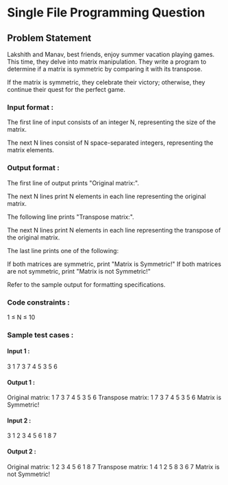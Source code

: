 # Single File Programming Question
## Problem Statement



Lakshith and Manav, best friends, enjoy summer vacation playing games. This time, they delve into matrix manipulation. They write a program to determine if a matrix is symmetric by comparing it with its transpose.



If the matrix is symmetric, they celebrate their victory; otherwise, they continue their quest for the perfect game.

### Input format :
The first line of input consists of an integer N, representing the size of the matrix.

The next N lines consist of N space-separated integers, representing the matrix elements.

### Output format :
The first line of output prints "Original matrix:".

The next N lines print N elements in each line representing the original matrix.

The following line prints "Transpose matrix:".

The next N lines print N elements in each line representing the transpose of the original matrix.

The last line prints one of the following:

If both matrices are symmetric, print "Matrix is Symmetric!"
If both matrices are not symmetric, print "Matrix is not Symmetric!"


Refer to the sample output for formatting specifications.

### Code constraints :
1 ≤ N ≤ 10

### Sample test cases :
#### Input 1 :
3
1 7 3
7 4 5
3 5 6
#### Output 1 :
Original matrix:
1 7 3
7 4 5
3 5 6
Transpose matrix:
1 7 3
7 4 5
3 5 6
Matrix is Symmetric!
#### Input 2 :
3
1 2 3
4 5 6
1 8 7
#### Output 2 :
Original matrix:
1 2 3
4 5 6
1 8 7
Transpose matrix:
1 4 1
2 5 8
3 6 7
Matrix is not Symmetric!